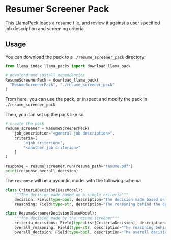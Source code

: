# Resumer Screener Pack

This LlamaPack loads a resume file, and review it against a user specified job description and screening criteria.


## Usage

You can download the pack to a `./resume_screener_pack` directory:

```python
from llama_index.llama_packs import download_llama_pack

# download and install dependencies
ResumeScreenerPack = download_llama_pack(
  "ResumeScreenerPack", "./resume_screener_pack"
)
```

From here, you can use the pack, or inspect and modify the pack in `./resume_screener_pack`.

Then, you can set up the pack like so:

```python
# create the pack
resume_screener = ResumeScreenerPack(
    job_description="<general job description>",
    criteria=[
        "<job criterion>",
        "<another job criterion>"
    ]
)
```

```python
response = resume_screener.run(resume_path="resume.pdf")
print(response.overall_decision)
```

The `response` will be a pydantic model with the following schema

```python
class CriteriaDecision(BaseModel):
    """The decision made based on a single criteria"""
    decision: Field(type=bool, description="The decision made based on the criteria")
    reasoning: Field(type=str, description="The reasoning behind the decision")

class ResumeScreenerDecision(BaseModel):
    """The decision made by the resume screener"""
    criteria_decisions: Field(type=List[CriteriaDecision], description="The decisions made based on the criteria")
    overall_reasoning: Field(type=str, description="The reasoning behind the overall decision")
    overall_decision: Field(type=bool, description="The overall decision made based on the criteria")
```
